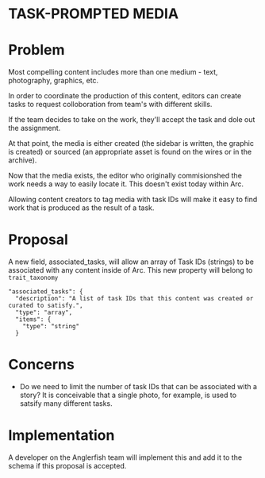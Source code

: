 # TASK-PROMPTED MEDIA

# Problem

Most compelling content includes more than one medium - text, photography, graphics, etc. 

In order to coordinate the production of this content, editors can create tasks to request colloboration from team's with different skills.

If the team decides to take on the work, they'll accept the task and dole out the assignment. 

At that point, the media is either created (the sidebar is written, the graphic is created) or sourced (an appropriate asset is found on the wires or in the archive). 

Now that the media exists, the editor who originally commisionshed the work needs a way to easily locate it. This doesn't exist today within Arc. 

Allowing content creators to tag media with task IDs will make it easy to find work that is produced as the result of a task.

# Proposal

A new field, associated_tasks, will allow an array of Task IDs (strings) to be associated with any content inside of Arc. This new property will belong to `trait_taxonomy`


    "associated_tasks": {
      "description": "A list of task IDs that this content was created or curated to satisfy.",
      "type": "array",
      "items": {
        "type": "string"
      }

# Concerns

- Do we need to limit the number of task IDs that can be associated with a story? It is conceivable that a single photo, for example, is used to satsify many different tasks.

# Implementation

A developer on the Anglerfish team will implement this and add it to the schema if this proposal is accepted.  